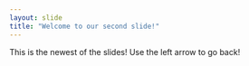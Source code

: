 ```yaml
---
layout: slide
title: "Welcome to our second slide!"
---
```

This is the newest of the slides!
Use the left arrow to go back!
